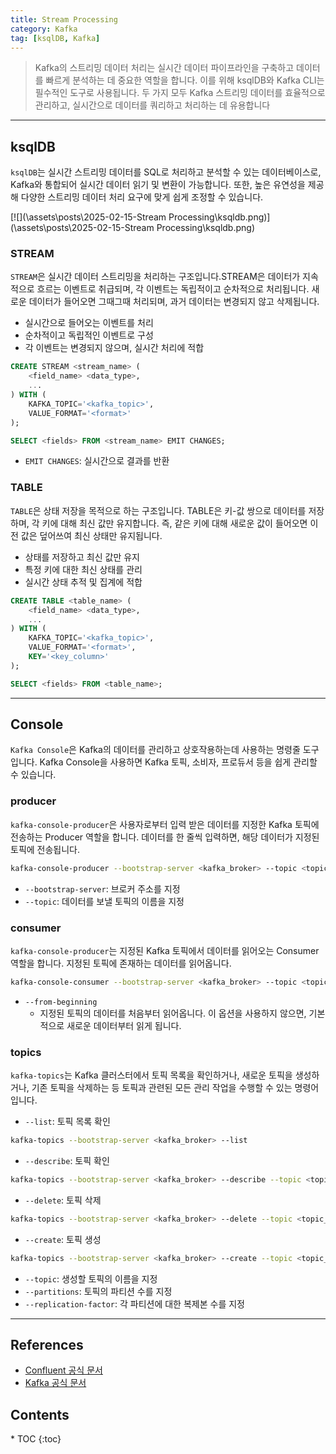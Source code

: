 ```yaml
---
title: Stream Processing
category: Kafka
tag: [ksqlDB, Kafka]
---
```


> Kafka의 스트리밍 데이터 처리는 실시간 데이터 파이프라인을 구축하고 데이터를 빠르게 분석하는 데 중요한 역할을 합니다. 이를 위해 ksqlDB와 Kafka CLI는 필수적인 도구로 사용됩니다. 두 가지 모두 Kafka 스트리밍 데이터를 효율적으로 관리하고, 실시간으로 데이터를 쿼리하고 처리하는 데 유용합니다

---

## ksqlDB
`ksqlDB`는 실시간 스트리밍 데이터를 SQL로 처리하고 분석할 수 있는 데이터베이스로, Kafka와 통합되어 실시간 데이터 읽기 및 변환이 가능합니다. 또한, 높은 유연성을 제공해 다양한 스트리밍 데이터 처리 요구에 맞게 쉽게 조정할 수 있습니다.

[![](\assets\posts\2025-02-15-Stream Processing\ksqldb.png)](\assets\posts\2025-02-15-Stream Processing\ksqldb.png)

### STREAM
`STREAM`은 실시간 데이터 스트리밍을 처리하는 구조입니다.STREAM은 데이터가 지속적으로 흐르는 이벤트로 취급되며, 각 이벤트는 독립적이고 순차적으로 처리됩니다. 새로운 데이터가 들어오면 그때그때 처리되며, 과거 데이터는 변경되지 않고 삭제됩니다.

- 실시간으로 들어오는 이벤트를 처리
- 순차적이고 독립적인 이벤트로 구성
- 각 이벤트는 변경되지 않으며, 실시간 처리에 적합

```sql
CREATE STREAM <stream_name> (
    <field_name> <data_type>,
    ...
) WITH (
    KAFKA_TOPIC='<kafka_topic>',
    VALUE_FORMAT='<format>'
);

SELECT <fields> FROM <stream_name> EMIT CHANGES;
```

- `EMIT CHANGES`: 실시간으로 결과를 반환

### TABLE
`TABLE`은 상태 저장을 목적으로 하는 구조입니다. TABLE은 키-값 쌍으로 데이터를 저장하며, 각 키에 대해 최신 값만 유지합니다. 즉, 같은 키에 대해 새로운 값이 들어오면 이전 값은 덮어쓰여 최신 상태만 유지됩니다. 

- 상태를 저장하고 최신 값만 유지
- 특정 키에 대한 최신 상태를 관리
- 실시간 상태 추적 및 집계에 적합

```sql
CREATE TABLE <table_name> (
    <field_name> <data_type>,
    ...
) WITH (
    KAFKA_TOPIC='<kafka_topic>',
    VALUE_FORMAT='<format>',
    KEY='<key_column>'
);

SELECT <fields> FROM <table_name>;
```

---

## Console
`Kafka Console`은 Kafka의 데이터를 관리하고 상호작용하는데 사용하는 명령줄 도구입니다. Kafka Console을 사용하면 Kafka 토픽, 소비자, 프로듀서 등을 쉽게 관리할 수 있습니다. 

### producer
`kafka-console-producer`은 사용자로부터 입력 받은 데이터를 지정한 Kafka 토픽에 전송하는 Producer 역할을 합니다. 데이터를 한 줄씩 입력하면, 해당 데이터가 지정된 토픽에 전송됩니다.

```bash
kafka-console-producer --bootstrap-server <kafka_broker> --topic <topic_name>
```

- `--bootstrap-server`: 브로커 주소를 지정
- `--topic`: 데이터를 보낼 토픽의 이름을 지정

### consumer
`kafka-console-producer`는 지정된 Kafka 토픽에서 데이터를 읽어오는 Consumer 역할을 합니다. 지정된 토픽에 존재하는 데이터를 읽어옵니다.

```bash
kafka-console-consumer --bootstrap-server <kafka_broker> --topic <topic_name> --from-beginning
```

- `--from-beginning`
  - 지정된 토픽의 데이터를 처음부터 읽어옵니다. 이 옵션을 사용하지 않으면, 기본적으로 새로운 데이터부터 읽게 됩니다.

### topics
`kafka-topics`는 Kafka 클러스터에서 토픽 목록을 확인하거나, 새로운 토픽을 생성하거나, 기존 토픽을 삭제하는 등 토픽과 관련된 모든 관리 작업을 수행할 수 있는 명령어입니다.

- `--list`: 토픽 목록 확인
```bash
kafka-topics --bootstrap-server <kafka_broker> --list
```
- `--describe`: 토픽 확인
```bash
kafka-topics --bootstrap-server <kafka_broker> --describe --topic <topic_name>
```
- `--delete`: 토픽 삭제
```bash
kafka-topics --bootstrap-server <kafka_broker> --delete --topic <topic_name>
```
- `--create`: 토픽 생성
```bash
kafka-topics --bootstrap-server <kafka_broker> --create --topic <topic_name> --partitions <num_partitons> --replication-factor <replication_factor>
```
  - `--topic`: 생성할 토픽의 이름을 지정
  - `--partitions`: 토픽의 파티션 수를 지정
  - `--replication-factor`: 각 파티션에 대한 복제본 수를 지정

---

## References
- [Confluent 공식 문서](https://docs.confluent.io/)
- [Kafka 공식 문서](https://kafka.apache.org/documentation/)

<nav class="post-toc" markdown="1">
  <h2>Contents</h2>
* TOC
{:toc}
</nav>
